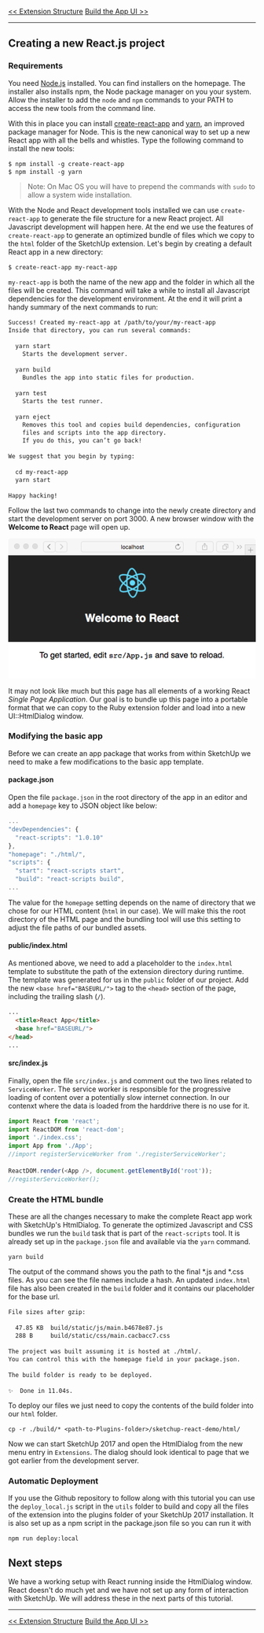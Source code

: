 [<< Extension Structure](./structure.md) 
[Build the App UI >>](./build_app_ui.md)

---

## Creating a new React.js project

### Requirements

You need [Node.js](https://nodejs.org) installed. You can find installers on the homepage. The installer also installs npm, the Node package manager on you your system. Allow the installer to add the `node` and `npm` commands to your PATH to access the new tools from the command line.

With this in place you can install [create-react-app](https://github.com/facebookincubator/create-react-app) and [yarn](https://yarnpkg.com/en/), an improved package manager for Node. This is the new canonical way to set up a new React app with all the bells and whistles. Type the following command to install the new tools:

    $ npm install -g create-react-app
    $ npm install -g yarn

> Note: On Mac OS you will have to prepend the commands with `sudo` to allow a system wide installation.

With the Node and React development tools installed we can use `create-react-app` to generate the file structure for a new React project. All Javascript development will happen here. At the end we use the features of `create-react-app` to generate an optimized bundle of files which we copy to the `html` folder of the SketchUp extension. Let's begin by creating a default React app in a new directory:

    $ create-react-app my-react-app

`my-react-app` is both the name of the new app and the folder in which all the files will be created. This command will take a while to install all Javascript dependencies for the development environment. At the end it will print a handy summary of the next commands to run:

```
Success! Created my-react-app at /path/to/your/my-react-app
Inside that directory, you can run several commands:

  yarn start
    Starts the development server.

  yarn build
    Bundles the app into static files for production.

  yarn test
    Starts the test runner.

  yarn eject
    Removes this tool and copies build dependencies, configuration
    files and scripts into the app directory.
    If you do this, you can’t go back!

We suggest that you begin by typing:

  cd my-react-app
  yarn start

Happy hacking! 
```

Follow the last two commands to change into the newly create directory and start the development server on port 3000. A new browser window with the **Welcome to React** page will open up.

![Basic React.js App](./images/basic_react_app.png)

It may not look like much but this page has all elements of a working React *Single Page Application*. Our goal is to bundle up this page into a portable format that we can copy to the Ruby extension folder and load into a new UI::HtmlDialog window.

### Modifying the basic app

Before we can create an app package that works from within SketchUp we need to make a few modifications to the basic app template. 

#### package.json

Open the file `package.json` in the root directory of the app in an editor and add a `homepage` key to JSON object like below: 

```javascript
...
"devDependencies": {
  "react-scripts": "1.0.10"
},
"homepage": "./html/",
"scripts": {
  "start": "react-scripts start",
  "build": "react-scripts build",
...
```

The value for the `homepage` setting depends on the name of directory that we chose for our HTML content (`html` in our case). We will make this the root directory of the HTML page and the bundling tool will use this setting to adjust the file paths of our bundled assets.

#### public/index.html

As mentioned above, we need to add a placeholder to the `index.html` template to substitute the path of the extension directory during runtime. The template was generated for us in the `public` folder of our project. Add the new `<base href="BASEURL/">` tag to the `<head>` section of the page, including the trailing slash (`/`).

```html
...
  <title>React App</title>
  <base href="BASEURL/">
</head>
...
```

#### src/index.js

Finally, open the file `src/index.js` and comment out the two lines related to `ServiceWorker`. The service worker is responsible for the progressive loading of content over a potentially slow internet connection. In our contenxt where the data is loaded from the harddrive there is no use for it.

```javascript
import React from 'react';
import ReactDOM from 'react-dom';
import './index.css';
import App from './App';
//import registerServiceWorker from './registerServiceWorker';

ReactDOM.render(<App />, document.getElementById('root'));
//registerServiceWorker();
```

### Create the HTML bundle

These are all the changes necessary to make the complete React app work with SketchUp's HtmlDialog. To generate the optimized Javascript and CSS bundles we run the `build` task that is part of the `react-scripts` tool. It is already set up in the `package.json` file and available via the `yarn` command. 

    yarn build

The output of the command shows you the path to the final *.js and *.css files. As you can see the file names include a hash. An updated `index.html` file has also been created in the `build` folder and it contains our placeholder for the base url. 


```
File sizes after gzip:

  47.85 KB  build/static/js/main.b4678e87.js
  288 B     build/static/css/main.cacbacc7.css

The project was built assuming it is hosted at ./html/.
You can control this with the homepage field in your package.json.

The build folder is ready to be deployed.

✨  Done in 11.04s.
```

To deploy our files we just need to copy the contents of the build folder into our `html` folder. 

    cp -r ./build/* <path-to-Plugins-folder>/sketchup-react-demo/html/

Now we can start SketchUp 2017 and open the HtmlDialog from the new menu entry in `Extensions`. The dialog should look identical to page that we got earlier from the development server. 

### Automatic Deployment

If you use the Github repository to follow along with this tutorial you can use the `deploy_local.js` script in the `utils` folder to build and copy all the files of the extension into the plugins folder of your SketchUp 2017 installation. It is also set up as a npm script in the package.json file so you can run it with 

```
npm run deploy:local
```

## Next steps

We have a working setup with React running inside the HtmlDialog window. React doesn't do much yet and we have not set up any form of interaction with SketchUp. We will address these in the next parts of this tutorial.

---

[<< Extension Structure](./structure.md) 
[Build the App UI >>](./build_app_ui.md)
